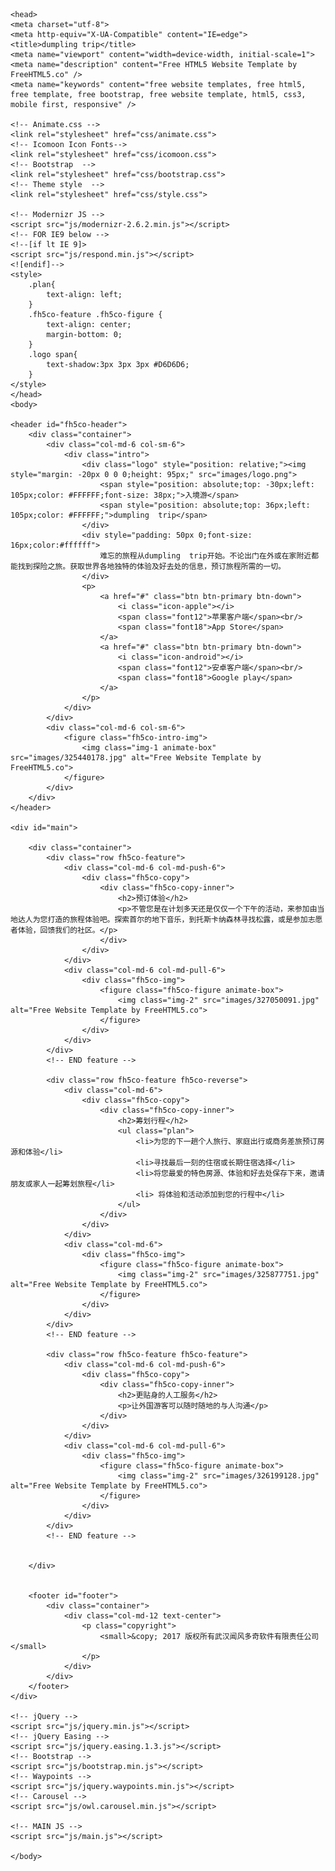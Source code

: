 ﻿
<!DOCTYPE html>
<!--[if lt IE 7]>      <html class="no-js lt-ie9 lt-ie8 lt-ie7"> <![endif]-->
<!--[if IE 7]>         <html class="no-js lt-ie9 lt-ie8"> <![endif]-->
<!--[if IE 8]>         <html class="no-js lt-ie9"> <![endif]-->
<!--[if gt IE 8]><!--> <html class="no-js"> <!--<![endif]-->
	<head>
	<meta charset="utf-8">
	<meta http-equiv="X-UA-Compatible" content="IE=edge">
	<title>dumpling trip</title>
	<meta name="viewport" content="width=device-width, initial-scale=1">
	<meta name="description" content="Free HTML5 Website Template by FreeHTML5.co" />
	<meta name="keywords" content="free website templates, free html5, free template, free bootstrap, free website template, html5, css3, mobile first, responsive" />
	
	<!-- Animate.css -->
	<link rel="stylesheet" href="css/animate.css">
	<!-- Icomoon Icon Fonts-->
	<link rel="stylesheet" href="css/icomoon.css">
	<!-- Bootstrap  -->
	<link rel="stylesheet" href="css/bootstrap.css">
	<!-- Theme style  -->
	<link rel="stylesheet" href="css/style.css">

	<!-- Modernizr JS -->
	<script src="js/modernizr-2.6.2.min.js"></script>
	<!-- FOR IE9 below -->
	<!--[if lt IE 9]>
	<script src="js/respond.min.js"></script>
	<![endif]-->
	<style>
		.plan{
			text-align: left;
		}
		.fh5co-feature .fh5co-figure {
		    text-align: center;
		    margin-bottom: 0;
		}
		.logo span{
			text-shadow:3px 3px 3px #D6D6D6;
		}
	</style>
	</head>
	<body>
	
	<header id="fh5co-header">
		<div class="container">
			<div class="col-md-6 col-sm-6">
				<div class="intro">
					<div class="logo" style="position: relative;"><img style="margin: -20px 0 0 0;height: 95px;" src="images/logo.png">
						<span style="position: absolute;top: -30px;left: 105px;color: #FFFFFF;font-size: 38px;">入境游</span>
						<span style="position: absolute;top: 36px;left: 105px;color: #FFFFFF;">dumpling  trip</span>
					</div>
					<div style="padding: 50px 0;font-size: 16px;color:#ffffff">
						难忘的旅程从dumpling  trip开始。不论出门在外或在家附近都能找到探险之旅。获取世界各地独特的体验及好去处的信息，预订旅程所需的一切。
					</div>
					<p>
						<a href="#" class="btn btn-primary btn-down">
							<i class="icon-apple"></i>
							<span class="font12">苹果客户端</span><br/>
							<span class="font18">App Store</span>
						</a>
						<a href="#" class="btn btn-primary btn-down">
							<i class="icon-android"></i>
							<span class="font12">安卓客户端</span><br/>
							<span class="font18">Google play</span>
						</a>
					</p>
				</div>
			</div>
			<div class="col-md-6 col-sm-6">
				<figure class="fh5co-intro-img">
					<img class="img-1 animate-box" src="images/325440178.jpg" alt="Free Website Template by FreeHTML5.co">
				</figure>
			</div>
		</div>
	</header>

	<div id="main">

		<div class="container">
			<div class="row fh5co-feature">
				<div class="col-md-6 col-md-push-6">
					<div class="fh5co-copy">
						<div class="fh5co-copy-inner">
							<h2>预订体验</h2>
							<p>不管您是在计划多天还是仅仅一个下午的活动，来参加由当地达人为您打造的旅程体验吧。探索首尔的地下音乐，到托斯卡纳森林寻找松露，或是参加志愿者体验，回馈我们的社区。</p>
						</div>
					</div>
				</div>
				<div class="col-md-6 col-md-pull-6">
					<div class="fh5co-img">
						<figure class="fh5co-figure animate-box">
							<img class="img-2" src="images/327050091.jpg" alt="Free Website Template by FreeHTML5.co">
						</figure>
					</div>
				</div>
			</div>
			<!-- END feature -->

			<div class="row fh5co-feature fh5co-reverse">
				<div class="col-md-6">
					<div class="fh5co-copy">
						<div class="fh5co-copy-inner">
							<h2>筹划行程</h2>
							<ul class="plan">
								<li>为您的下一趟个人旅行、家庭出行或商务差旅预订房源和体验</li>
								<li>寻找最后一刻的住宿或长期住宿选择</li>
								<li>将您最爱的特色房源、体验和好去处保存下来，邀请朋友或家人一起筹划旅程</li>
								<li> 将体验和活动添加到您的行程中</li>
							</ul>						
						</div>
					</div>
				</div>
				<div class="col-md-6">
					<div class="fh5co-img">
						<figure class="fh5co-figure animate-box">
							<img class="img-2" src="images/325877751.jpg" alt="Free Website Template by FreeHTML5.co">
						</figure>
					</div>
				</div>
			</div>
			<!-- END feature -->

			<div class="row fh5co-feature fh5co-feature">
				<div class="col-md-6 col-md-push-6">
					<div class="fh5co-copy">
						<div class="fh5co-copy-inner">
							<h2>更贴身的人工服务</h2>
							<p>让外国游客可以随时随地的与人沟通</p>
						</div>
					</div>
				</div>
				<div class="col-md-6 col-md-pull-6">
					<div class="fh5co-img">
						<figure class="fh5co-figure animate-box">
							<img class="img-2" src="images/326199128.jpg" alt="Free Website Template by FreeHTML5.co">
						</figure>
					</div>
				</div>
			</div>
			<!-- END feature -->

		
		</div>


		<footer id="footer">
			<div class="container">
				<div class="col-md-12 text-center">
					<p class="copyright">
						<small>&copy; 2017 版权所有武汉闻风多奇软件有限责任公司</small>
					</p>
				</div>
			</div>
		</footer>
	</div>
	
	<!-- jQuery -->
	<script src="js/jquery.min.js"></script>
	<!-- jQuery Easing -->
	<script src="js/jquery.easing.1.3.js"></script>
	<!-- Bootstrap -->
	<script src="js/bootstrap.min.js"></script>
	<!-- Waypoints -->
	<script src="js/jquery.waypoints.min.js"></script>
	<!-- Carousel -->
	<script src="js/owl.carousel.min.js"></script>

	<!-- MAIN JS -->
	<script src="js/main.js"></script>

	</body>
</html>

